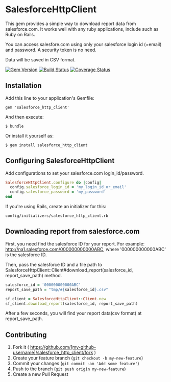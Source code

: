 # SalesforceHttpClient

This gem provides a simple way to download report data from salesforce.com.
It works well with any ruby applications, include such as Ruby on Rails.

You can access salesfore.com using only your salesforce login id (=email) and password. 
A security token is no need.

Data will be saved in CSV format.

[![Gem Version](https://badge.fury.io/rb/salesforce_http_client.svg)](http://badge.fury.io/rb/salesforce_http_client)
[![Build Status](https://travis-ci.org/apuruni/salesforce_http_client.svg?branch=master)](https://travis-ci.org/apuruni/salesforce_http_client)
[![Coverage Status](https://coveralls.io/repos/apuruni/salesforce_http_client/badge.svg?branch=master)](https://coveralls.io/r/apuruni/salesforce_http_client?branch=master)

## Installation

Add this line to your application's Gemfile:

    gem 'salesforce_http_client'

And then execute:

    $ bundle

Or install it yourself as:

    $ gem install salesforce_http_client

## Configuring SalesforceHttpClient

Add configurations to set your salesforce.com login_id/password.

```ruby
SalesforceHttpClient.configure do |config|
  config.salesforce_login_id = 'my_login_id_or_email'
  config.salesforce_password = 'my_password'
end
```

If you're using Rails, create an initializer for this:

    config/initializers/salesforce_http_client.rb

## Downloading report from salesforce.com

First, you need find the salesforce ID for your report.
For example:  http://na1.salesforce.com/000000000000ABC, where '000000000000ABC' is the salesforce ID.

Then, pass the salesforce ID and a file path to  SalesforceHttpClient::Client#download_report(salesforce_id, report_save_path) method.

```ruby
salesforce_id = '000000000000ABC'
report_save_path = "tmp/#{salesforce_id}.csv"

sf_client = SalesforceHttpClient::Client.new
sf_client.download_report(salesforce_id, report_save_path)
```

After a few seconds, you will find your report data(csv format) at report_save_path.

## Contributing

1. Fork it ( https://github.com/[my-github-username]/salesforce_http_client/fork )
2. Create your feature branch (`git checkout -b my-new-feature`)
3. Commit your changes (`git commit -am 'Add some feature'`)
4. Push to the branch (`git push origin my-new-feature`)
5. Create a new Pull Request
